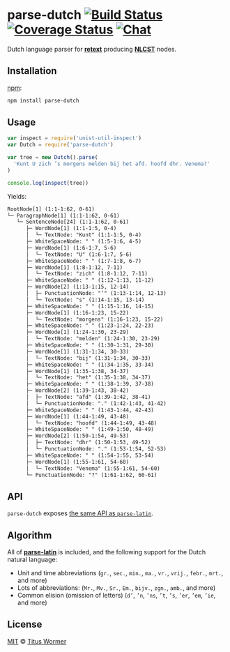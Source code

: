# parse-dutch [![Build Status][travis-badge]][travis] [![Coverage Status][codecov-badge]][codecov] [![Chat][chat-badge]][chat]

Dutch language parser for [**retext**][retext] producing
[**NLCST**][nlcst] nodes.

## Installation

[npm][]:

```bash
npm install parse-dutch
```

## Usage

```javascript
var inspect = require('unist-util-inspect')
var Dutch = require('parse-dutch')

var tree = new Dutch().parse(
  'Kunt U zich ’s morgens melden bij het afd. hoofd dhr. Venema?'
)

console.log(inspect(tree))
```

Yields:

```txt
RootNode[1] (1:1-1:62, 0-61)
└─ ParagraphNode[1] (1:1-1:62, 0-61)
   └─ SentenceNode[24] (1:1-1:62, 0-61)
      ├─ WordNode[1] (1:1-1:5, 0-4)
      │  └─ TextNode: "Kunt" (1:1-1:5, 0-4)
      ├─ WhiteSpaceNode: " " (1:5-1:6, 4-5)
      ├─ WordNode[1] (1:6-1:7, 5-6)
      │  └─ TextNode: "U" (1:6-1:7, 5-6)
      ├─ WhiteSpaceNode: " " (1:7-1:8, 6-7)
      ├─ WordNode[1] (1:8-1:12, 7-11)
      │  └─ TextNode: "zich" (1:8-1:12, 7-11)
      ├─ WhiteSpaceNode: " " (1:12-1:13, 11-12)
      ├─ WordNode[2] (1:13-1:15, 12-14)
      │  ├─ PunctuationNode: "’" (1:13-1:14, 12-13)
      │  └─ TextNode: "s" (1:14-1:15, 13-14)
      ├─ WhiteSpaceNode: " " (1:15-1:16, 14-15)
      ├─ WordNode[1] (1:16-1:23, 15-22)
      │  └─ TextNode: "morgens" (1:16-1:23, 15-22)
      ├─ WhiteSpaceNode: " " (1:23-1:24, 22-23)
      ├─ WordNode[1] (1:24-1:30, 23-29)
      │  └─ TextNode: "melden" (1:24-1:30, 23-29)
      ├─ WhiteSpaceNode: " " (1:30-1:31, 29-30)
      ├─ WordNode[1] (1:31-1:34, 30-33)
      │  └─ TextNode: "bij" (1:31-1:34, 30-33)
      ├─ WhiteSpaceNode: " " (1:34-1:35, 33-34)
      ├─ WordNode[1] (1:35-1:38, 34-37)
      │  └─ TextNode: "het" (1:35-1:38, 34-37)
      ├─ WhiteSpaceNode: " " (1:38-1:39, 37-38)
      ├─ WordNode[2] (1:39-1:43, 38-42)
      │  ├─ TextNode: "afd" (1:39-1:42, 38-41)
      │  └─ PunctuationNode: "." (1:42-1:43, 41-42)
      ├─ WhiteSpaceNode: " " (1:43-1:44, 42-43)
      ├─ WordNode[1] (1:44-1:49, 43-48)
      │  └─ TextNode: "hoofd" (1:44-1:49, 43-48)
      ├─ WhiteSpaceNode: " " (1:49-1:50, 48-49)
      ├─ WordNode[2] (1:50-1:54, 49-53)
      │  ├─ TextNode: "dhr" (1:50-1:53, 49-52)
      │  └─ PunctuationNode: "." (1:53-1:54, 52-53)
      ├─ WhiteSpaceNode: " " (1:54-1:55, 53-54)
      ├─ WordNode[1] (1:55-1:61, 54-60)
      │  └─ TextNode: "Venema" (1:55-1:61, 54-60)
      └─ PunctuationNode: "?" (1:61-1:62, 60-61)
```

## API

`parse-dutch` exposes [the same API as `parse-latin`][latin].

## Algorithm

All of [**parse-latin**][latin] is included, and the following support
for the Dutch natural language:

*   Unit and time abbreviations (`gr.`, `sec.`, `min.`, `ma.`, `vr.`, `vrij.`,
    `febr.`, `mrt.`, and more)
*   Lots of abbreviations: (`Mr.`, `Mv.`, `Sr.`, `Em.`, `bijv.`, `zgn.`, `amb.`,
    and more)
*   Common elision (omission of letters) (`d’`, `’n`, `’ns`, `’t`, `’s`, `’er`,
    `’em`, `’ie`, and more)

## License

[MIT][license] © [Titus Wormer][author]

<!-- Definitions -->

[travis-badge]: https://img.shields.io/travis/wooorm/parse-dutch.svg

[travis]: https://travis-ci.org/wooorm/parse-dutch

[codecov-badge]: https://img.shields.io/codecov/c/github/wooorm/parse-dutch.svg

[codecov]: https://codecov.io/github/wooorm/parse-dutch

[chat-badge]: https://img.shields.io/gitter/room/wooorm/retext.svg

[chat]: https://gitter.im/wooorm/retext

[npm]: https://docs.npmjs.com/cli/install

[license]: LICENSE

[author]: http://wooorm.com

[retext]: https://github.com/wooorm/retext

[nlcst]: https://github.com/wooorm/nlcst

[latin]: https://github.com/wooorm/parse-latin
